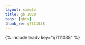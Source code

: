 ```yaml
--- 
layout: sieutv
title: gb 1038
tags: [gbtv]
thumb_re: q7t11038
---
```

{% include tvadv key="q7t11038" %} 

